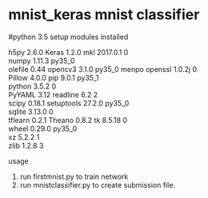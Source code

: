 # mnist_keras mnist classifier

#python 3.5 setup modules installed

h5py                      2.6.0                     <pip>
Keras                     1.2.0                     <pip>
mkl                       2017.0.1                      0  
numpy                     1.11.3                   py35_0  
olefile                   0.44                      <pip>
opencv3                   3.1.0                    py35_0    menpo
openssl                   1.0.2j                        0  
Pillow                    4.0.0                     <pip>
pip                       9.0.1                    py35_1  
python                    3.5.2                         0  
PyYAML                    3.12                      <pip>
readline                  6.2                           2  
scipy                     0.18.1                    <pip>
setuptools                27.2.0                   py35_0  
sqlite                    3.13.0                        0  
tflearn                   0.2.1                     <pip>
Theano                    0.8.2                     <pip>
tk                        8.5.18                        0  
wheel                     0.29.0                   py35_0  
xz                        5.2.2                         1  
zlib                      1.2.8                         3  

usage
1. run firstmnist.py to train network
2. run mnistclassifier.py to create submission file.
